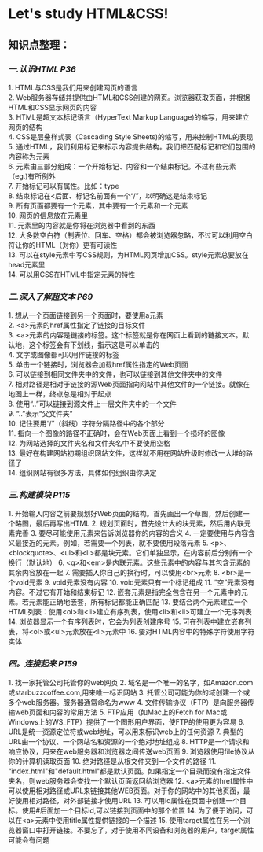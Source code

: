 <h1>Let's study HTML&CSS!</h1>
<h2>知识点整理：</h2>
<p>
<h3><em>一.认识HTML P36</em></h3>
1. HTML与CSS是我们用来创建网页的语言<br/>
2. Web服务器存储并提供由HTML和CSS创建的网页。浏览器获取页面，并根据HTML和CSS显示网页的内容<br/>
3. HTML是超文本标记语言（HyperText Markup Language)的缩写，用来建立网页的结构<br/>
4. CSS是层叠样式表（Cascading Style Sheets)的缩写，用来控制HTML的表现<br/>
5. 通过HTML，我们利用标记来标示内容提供结构。我们把匹配标记和它们包围的内容称为元素<br/>
6. 元素由三部分组成：一个开始标记、内容和一个结束标记。不过有些元素（eg.<e=img>)有所例外<br/>
7. 开始标记可以有属性。比如：type<br/>
8. 结束标记在<后面、标记名前面有一个“/”，以明确这是结束标记<br/>
9. 所有页面都要有一个<html>元素，其中要有一个<head>元素和一个<body>元素<br/>
10. 网页的信息放在<head>元素里<br/>
11. <body>元素里的内容就是你将在浏览器中看到的东西<br/>
12. 大多数空白符（制表位、回车、空格）都会被浏览器忽略，不过可以利用空白符让你的HTML（对你）更有可读性<br/>
13. 可以在style元素中写CSS规则，为HTML网页增加CSS。style元素总要放在head元素里<br/>
14. 可以用CSS在HTML中指定元素的特性<br/>
</p>

<h3><em>二.深入了解超文本 P69</em></h3>

<p>
1. 想从一个页面链接到另一个页面时，要使用a元素<br/>
2. &lt;a&gt;元素的href属性指定了链接的目标文件<br/>
3. &lt;a&gt;元素的内容是链接的标签。这个标签就是你在网页上看到的链接文本。默认地，这个标签会有下划线，指示这是可以单击的<br/>
4. 文字或图像都可以用作链接的标签<br/>
5. 单击一个链接时，浏览器会加载href属性指定的Web页面<br/>
6. 可以链接到相同文件夹中的文件，也可以链接到其他文件夹中的文件<br/>
7. 相对路径是相对于链接的源Web页面指向网站中其他文件的一个链接。就像在地图上一样，终点总是相对于起点<br/>
8. 使用“..”可以链接到源文件上一层文件夹中的一个文件<br/>
9. “..”表示“父文件夹”<br/>
10. 记住要用“/”（斜线）字符分隔路径中的各个部分<br/>
11. 指向一个图像的路径不正确时，会在Web页面上看到一个损坏的图像<br/>
12. 为网站选择的文件夹名和文件夹名中不要使用空格<br/>
13. 最好在构建网站初期组织网站文件，这样就不用在网站升级时修改一大堆的路径了<br/>
14. 组织网站有很多方法，具体如何组织由你决定<br/>
</p>

<h3><em>三.构建模块 P115</em></h3>
1. 开始输入内容之前要规划好Web页面的结构。首先画出一个草图，然后创建一个略图，最后再写出HTML
2. 规划页面时，首先设计大的块元素，然后用内联元素完善
3. 要尽可能使用元素来告诉浏览器你的内容的含义
4. 一定要使用与内容含义最接近的元素。例如，若需要一个列表，就不要使用段落元素
5. &lt;p&gt;、&lt;blockquote&gt;、&lt;ul&gt;和&lt;li&gt;都是块元素。它们单独显示，在内容前后分别有一个换行（默认地）
6. &lt;q&gt;和&lt;em&gt;是内联元素。这些元素中的内容与其包含元素的其余内容放在一起
7. 需要插入你自己的换行时，可以使用&lt;br&gt;元素
8. &lt;br&gt;是一个void元素
9. void元素没有内容
10. void元素只有一个标记组成
11. “空”元素没有内容。不过它有开始和结束标记
12. 嵌套元素是指完全包含在另一个元素中的元素。若元素能正确地嵌套，所有标记都能正确匹配
13. 要结合两个元素建立一个HTML列表：使用&lt;ol&gt;和&lt;li&gt;建立有序列表，使用&lt;li&gt;和&lt;li&gt;可建立一个无序列表
14. 浏览器显示一个有序列表时，它会为列表创建序号
15. 可在列表中建立嵌套列表，将&lt;ol&gt;或&lt;ul&gt;元素放在&lt;li&gt;元素中
16. 要对HTML内容中的特殊字符使用字符实体

<h3><em>四。连接起来 P159</em></h3>
1. 找一家托管公司托管你的web网页
2. 域名是一个唯一的名字，如Amazon.com或starbuzzcoffee.com,用来唯一标识网站
3. 托管公司可能为你的域创建一个或多个web服务器。服务器通常命名为www
4. 文件传输协议（FTP）是向服务器传输web页面和内容的常用方法
5. FTP应用（如Mac上的Fetch for Mac或Windows上的WS_FTP）提供了一个图形用户界面，使FTP的使用更为容易
6. URL是统一资源定位符或web地址，可以用来标识web上的任何资源
7. 典型的URL由一个协议、一个网站名和资源的一个绝对地址组成
8. HTTP是一个请求和响应协议，用来在web服务器和浏览器之间传送web页面
9. 浏览器使用file协议从你的计算机读取页面
10. 绝对路径是从根文件夹到一个文件的路径
11. “index.html"和"default.html"都是默认页面。如果指定一个目录而没有指定文件夹名，则web服务器会查找一个默认页面返回给浏览器
12. &lt;a&gt;元素的href属性中可以使用相对路径或URL来链接其他WEB页面。对于你的网站中的其他页面，最好使用相对路径，对外部链接才使用URL
13. 可以用id属性在页面中创建一个目标。使用#后面加一个目标id,可以链接到页面中的那个位置
14. 为了便于访问，可以在&lt;a&gt;元素中使用title属性提供链接的一个描述
15. 使用target属性在另一个浏览器窗口中打开链接。不要忘了，对于使用不同设备和浏览器的用户，target属性可能会有问题

